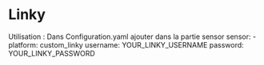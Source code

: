 # Linky
Utilisation : 
Dans Configuration.yaml ajouter dans la partie sensor
    sensor:
      - platform: custom_linky
        username: YOUR_LINKY_USERNAME
        password: YOUR_LINKY_PASSWORD